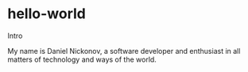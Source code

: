 # hello-world
Intro

My name is Daniel Nickonov, a software developer and enthusiast in all matters of technology and ways of the world.
